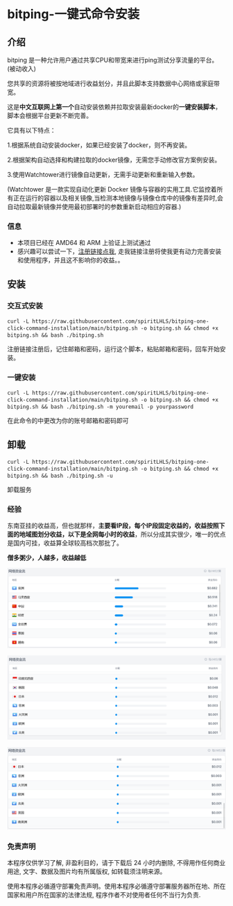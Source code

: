 # bitping-一键式命令安装

## 介绍

bitping 是一种允许用户通过共享CPU和带宽来进行ping测试分享流量的平台。 (被动收入)

您共享的资源将被按地域进行收益划分，并且此脚本支持数据中心网络或家庭带宽。

这是**中文互联网上第一个**自动安装依赖并拉取安装最新docker的**一键安装脚本**，脚本会根据平台更新不断完善。

它具有以下特点：

1.根据系统自动安装docker，如果已经安装了docker，则不再安装。

2.根据架构自动选择和构建拉取的docker镜像，无需您手动修改官方案例安装。
    
3.使用Watchtower进行镜像自动更新，无需手动更新和重新输入参数。

(Watchtower 是一款实现自动化更新 Docker 镜像与容器的实用工具.它监控着所有正在运行的容器以及相关镜像,当检测本地镜像与镜像仓库中的镜像有差异时,会自动拉取最新镜像并使用最初部署时的参数重新启动相应的容器.)

### 信息

- 本项目已经在 AMD64 和 ARM 上验证上测试通过
- 感兴趣可以尝试一下，[注册链接点我](https://app.bitping.com?r=2RUmPa_f), 走我链接注册将使我更有动力完善安装和使用程序，并且这不影响你的收益。。

## 安装

### 交互式安装

```shell
curl -L https://raw.githubusercontent.com/spiritLHLS/bitping-one-click-command-installation/main/bitping.sh -o bitping.sh && chmod +x bitping.sh && bash ./bitping.sh
```

注册链接注册后，记住邮箱和密码，运行这个脚本，粘贴邮箱和密码，回车开始安装。

### 一键安装

```shell
curl -L https://raw.githubusercontent.com/spiritLHLS/bitping-one-click-command-installation/main/bitping.sh -o bitping.sh && chmod +x bitping.sh && bash ./bitping.sh -m youremail -p yourpassword
```

在此命令的中更改为你的账号邮箱和密码即可

## 卸载

```shell
curl -L https://raw.githubusercontent.com/spiritLHLS/bitping-one-click-command-installation/main/bitping.sh -o bitping.sh && chmod +x bitping.sh && bash ./bitping.sh -u
```

卸载服务

### 经验

东南亚挂的收益高，但也就那样，**主要看IP段，每个IP段固定收益的，收益按照下面的地域图划分收益，以下是全网每小时的收益**，所以分成其实很少，唯一的优点是国内可挂，收益算全球较高档次那批了。

**僧多粥少，人越多，收益越低**

![](https://github.com/spiritLHLS/bitping-one-click-command-installation/raw/main/backup/a.png)

![](https://github.com/spiritLHLS/bitping-one-click-command-installation/raw/main/backup/b.png)

![](https://github.com/spiritLHLS/bitping-one-click-command-installation/raw/main/backup/c.png)

### 免责声明

本程序仅供学习了解, 非盈利目的，请于下载后 24 小时内删除, 不得用作任何商业用途, 文字、数据及图片均有所属版权, 如转载须注明来源。

使用本程序必循遵守部署免责声明。使用本程序必循遵守部署服务器所在地、所在国家和用户所在国家的法律法规, 程序作者不对使用者任何不当行为负责.
